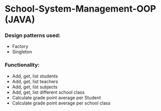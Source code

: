 # School-System-Management-OOP (JAVA)

### Design patterns used: 
  - Factory
  - Singleton
  
  
 ### Functionality:
  - Add, get, list students
  - Add, get, list teachers
  - Add, get, list subjects 
  - Add, get, list different school class 
  - Calculate grade point average per Student
  - Calculate grade point average per school class
  
